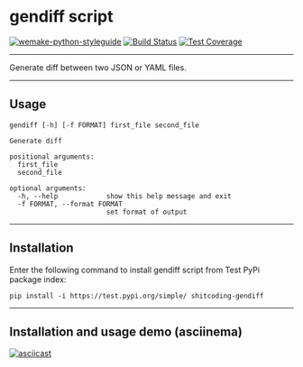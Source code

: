 # gendiff script
[![wemake-python-styleguide](https://img.shields.io/badge/style-wemake-000000.svg)](https://github.com/wemake-services/wemake-python-styleguide)
[![Build Status](https://travis-ci.org/shitcoding/python-project-lvl2.svg?branch=master)](https://travis-ci.org/shitcoding/python-project-lvl2)
[![Test Coverage](https://api.codeclimate.com/v1/badges/50e489c5fd8398bb3da4/test_coverage)](https://codeclimate.com/github/shitcoding/python-project-lvl2/test_coverage)

---
Generate diff between two JSON or YAML files.

---
## Usage
```
gendiff [-h] [-f FORMAT] first_file second_file

Generate diff

positional arguments:
  first_file
  second_file

optional arguments:
  -h, --help            show this help message and exit
  -f FORMAT, --format FORMAT
                        set format of output
```

---
## Installation

Enter the following command to install gendiff script from Test PyPi package index:
```
pip install -i https://test.pypi.org/simple/ shitcoding-gendiff
```

---
## Installation and usage demo (asciinema)
[![asciicast](https://asciinema.org/a/8AxRJRap70Dl1p8GlHutgrJGx.svg)](https://asciinema.org/a/8AxRJRap70Dl1p8GlHutgrJGx)
